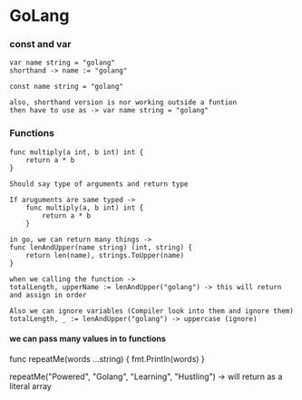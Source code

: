 # GoLang

### const and var
    var name string = "golang"
    shorthand -> name := "golang"

    const name string = "golang"

    also, shorthand version is nor working outside a funtion
    then have to use as -> var name string = "golang"

### Functions
    func multiply(a int, b int) int {
        return a * b
    }

    Should say type of arguments and return type

    If aruguments are same typed -> 
        func multiply(a, b int) int {
            return a * b
        }
    
    in go, we can return many things ->
    func lenAndUpper(name string) (int, string) {
        return len(name), strings.ToUpper(name)
    }

    when we calling the function -> 
    totalLength, upperName := lenAndUpper("golang") -> this will return and assign in order

    Also we can ignore variables (Compiler look into them and ignore them)
    totalLength, _ := lenAndUpper("golang") -> uppercase (ignore)

#### we can pass many values in to functions
func repeatMe(words ...string) {
	fmt.Println(words)
} 

repeatMe("Powered", "Golang", "Learning", "Hustling") -> will return as a literal array